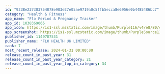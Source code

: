 ```yaml
---
id: "9238e237303754078e983e27e05ae9719a0c5ffb5ecca8e6956e0b4485486bc7"
category: "Health & Fitness"
app_name: "Flo Period & Pregnancy Tracker"
app_id: 1038369065
app_icon: https://is1-ssl.mzstatic.com/image/thumb/Purple116/v4/e8/80/c5/e880c5a5-c0c5-1e74-55bd-94035b4e5f68/AppIcon-0-0-1x_U007ephone-0-0-sRGB-85-220.png/1024x1024bb.png
app_screenshot: https://is1-ssl.mzstatic.com/image/thumb/PurpleSource116/v4/4b/a5/ad/4ba5ad6f-f80b-9f0d-4953-f49289c5d42f/fece8515-e595-4a8b-8cf8-21f2b3455927_EN_1223_ios_SET068_v1-1_1242x2688_screenshot.jpg/1242x2688bb.png
publisher_id: 1149787531
publisher_name: "FLO HEALTH UK LIMITED"
rank: 7
most_recent_release: 2024-01-31 00:00:00
release_count_in_past_year: 31
release_count_in_past_year_category: 21
release_count_in_past_year_top_in_category: 34
---
```

